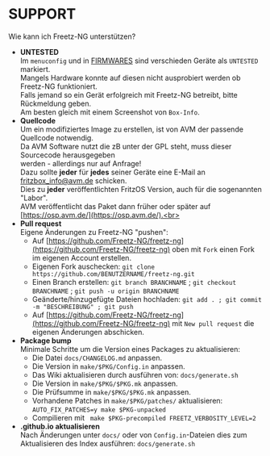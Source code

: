 # SUPPORT
Wie kann ich Freetz-NG unterstützen?

 * **UNTESTED**<br>
   Im ```menuconfig``` und in [FIRMWARES](FIRMWARES.md) sind verschieden Geräte als ```UNTESTED``` markiert.<br>
   Mangels Hardware konnte auf diesen nicht ausprobiert werden ob Freetz-NG funktioniert.<br>
   Falls jemand so ein Gerät erfolgreich mit Freetz-NG betreibt, bitte Rückmeldung geben.<br>
   Am besten gleich mit einem Screenshot von ```Box-Info```.<br>
 * **Quellcode**<br>
   Um ein modifiziertes Image zu erstellen, ist von AVM der passende Quellcode notwendig.<br>
   Da AVM Software nutzt die zB unter der GPL steht, muss dieser Sourcecode herausgegeben<br>
   werden - allerdings nur auf Anfrage!<br>
   Dazu sollte **jeder** für **jedes** seiner Geräte eine E-Mail an [fritzbox_info@avm.de](mailto:fritzbox_info@avm.de) schicken.<br>
   Dies zu **jeder** veröffentlichten FritzOS Version, auch für die sogenannten "Labor".<br>
   AVM veröffentlicht das Paket dann früher oder später auf [https://osp.avm.de/](https://osp.avm.de/).<br>
 * **Pull request**<br>
   Eigene Änderungen zu Freetz-NG "pushen":
    - Auf [https://github.com/Freetz-NG/freetz-ng](https://github.com/Freetz-NG/freetz-ng) oben mit ```Fork``` einen Fork im eigenen Account erstellen.
	- Eigenen Fork auschecken: ```git clone https://github.com/BENUTZERNAME/freetz-ng.git```
	- Einen Branch erstellen: ```git branch BRANCHNAME``` ; ```git checkout BRANCHNAME``` ; ```git push -u origin BRANCHNAME```
	- Geänderte/hinzugefügte Dateien hochladen: ```git add . ; git commit -m "BESCHREIBUNG" ; git push```
    - Auf [https://github.com/Freetz-NG/freetz-ng](https://github.com/Freetz-NG/freetz-ng) mit ```New pull request``` die eigenen Änderungen abschicken.
  * **Package bump**<br>
    Minimale Schritte um die Version eines Packages zu aktualisieren:
	 - Die Datei ```docs/CHANGELOG.md``` anpassen.
	 - Die Version in ```make/$PKG/Config.in``` anpassen.
	 - Das Wiki aktualisieren durch ausführen von: ```docs/generate.sh```
	 - Die Version in ```make/$PKG/$PKG.mk``` anpassen.
	 - Die Prüfsumme in ```make/$PKG/$PKG.mk``` anpassen.
	 - Vorhandene Patches in ```make/$PKG/patches/``` aktualisieren:<br>
	    ```AUTO_FIX_PATCHES=y make $PKG-unpacked```
	 - Compilieren mit ``` make $PKG-precompiled FREETZ_VERBOSITY_LEVEL=2```
  * **.github.io aktualisieren**<br>
    Nach Änderungen unter ```docs/``` oder von ```Config.in```-Dateien dies zum Aktualisieren des Index ausführen: ```docs/generate.sh```

